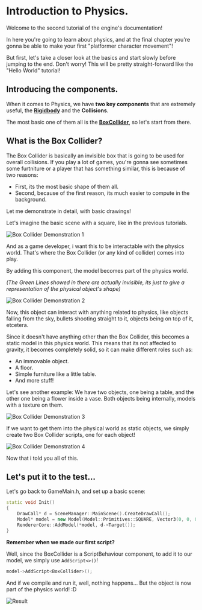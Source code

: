 # Introduction to Physics.

Welcome to the second tutorial of the engine's documentation!

In here you're going to learn about physics, and at the final chapter you're gonna be able to make your first "platformer character movement"!

But first, let's take a closer look at the basics and start slowly before jumping to the end. Don't worry! This will be pretty straight-forward like the "Hello World" tutorial!

## Introducing the components.

When it comes to Physics, we have **two key components** that are extremely useful, the [**Rigidbody**](/api/Physics/Rigidbody.md) and the **Collisions**.

The most basic one of them all is the [**BoxCollider**](/api/Physics/BoxCollider.md), so let's start from there.

## What is the Box Collider?

The Box Collider is basically an invisible box that is going to be used for overall collisions. If you play a lot of games, you're gonna see sometimes some furtniture or a player that has something similar, this is because of two reasons:

- First, its the most basic shape of them all.
- Second, because of the first reason, its much easier to compute in the background.

Let me demonstrate in detail, with basic drawings!

Let's imagine the basic scene with a square, like in the previous tutorials.

![Box Collider Demonstration 1](./resources/box-collider-1.png)

And as a game developer, i want this to be interactable with the physics world. That's where the Box Collider (or any kind of collider) comes into play.

By adding this component, the model becomes part of the physics world.

*(The Green Lines showed in there are actually invisible, its just to give a representation of the physical object's shape)*

![Box Collider Demonstration 2](./resources/box-collider-2.png)

Now, this object can interact with anything related to physics, like objects falling from the sky, bullets shooting straight to it, objects being on top of it, etcetera.

Since it doesn't have anything other than the Box Collider, this becomes a static model in this physics world. This means that its not affected to gravity, it becomes completely solid, so it can make different roles such as:

- An immovable object.
- A floor.
- Simple furniture like a little table.
- And more stuff!

Let's see another example: We have two objects, one being a table, and the other one being a flower inside a vase. Both objects being internally, models with a texture on them.

![Box Collider Demonstration 3](./resources/box-collider-3.png)

If we want to get them into the physical world as static objects, we simply create two Box Collider scripts, one for each object!

![Box Collider Demonstration 4](./resources/box-collider-4.png)

Now that i told you all of this.

## Let's put it to the test...

Let's go back to GameMain.h, and set up a basic scene:

```cpp
static void Init()
{
    DrawCall* d = SceneManager::MainScene().CreateDrawCall();
    Model* model = new Model(Model::Primitives::SQUARE, Vector3(0, 0, 0), Vector3(0, 0, 0), Vector3(1, 1, 1));
    RendererCore::AddModel(*model, d->Target());
}
```

**Remember when we made our first script?**

Well, since the BoxCollider is a ScriptBehaviour component, to add it to our model, we simply use ```AddScript<>()```!

```cpp
model->AddScript<BoxCollider>();
```

And if we compile and run it, well, nothing happens... But the object is now part of the physics world! :D

![Result](/hello-world/resources/square-2.png)